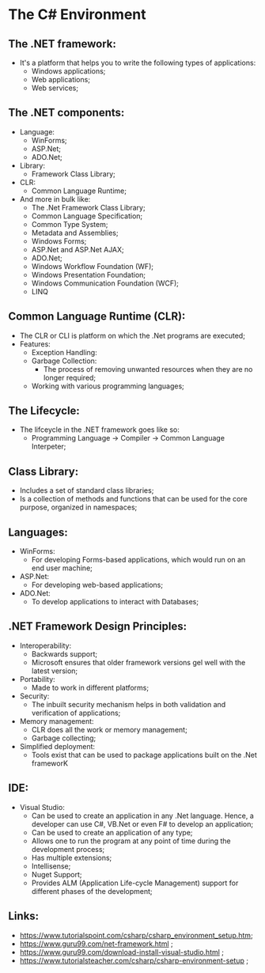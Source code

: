 # The C# Environment

## The .NET framework:

- It's a platform that helps you to write the following types of applications:
  - Windows applications;
  - Web applications;
  - Web services;

## The .NET components:

- Language:
  - WinForms;
  - ASP.Net;
  - ADO.Net;
- Library:
  - Framework Class Library;
- CLR:
  - Common Language Runtime;
- And more in bulk like:
  - The .Net Framework Class Library;
  - Common Language Specification;
  - Common Type System;
  - Metadata and Assemblies;
  - Windows Forms;
  - ASP.Net and ASP.Net AJAX;
  - ADO.Net;
  - Windows Workflow Foundation (WF);
  - Windows Presentation Foundation;
  - Windows Communication Foundation (WCF);
  - LINQ

## Common Language Runtime (CLR):

- The CLR or CLI is platform on which the .Net programs are executed;
- Features:
  - Exception Handling:
  - Garbage Collection:
    - The process of removing unwanted resources when they are no longer required;
  - Working with various programming languages;

## The Lifecycle:

- The lifceycle in the .NET framework goes like so:
  - Programming Language -> Compiler -> Common Language Interpeter;

## Class Library:

- Includes a set of standard class libraries;
- Is a collection of methods and functions that can be used for the core purpose, organized in namespaces;

## Languages:

- WinForms:
  - For developing Forms-based applications, which would run on an end user machine;
- ASP.Net:
  - For developing web-based applications;
- ADO.Net:
  - To develop applications to interact with Databases;

## .NET Framework Design Principles:

- Interoperability:
  - Backwards support;
  - Microsoft ensures that older framework versions gel well with the latest version;
- Portability:
  - Made to work in different platforms;
- Security:
  - The inbuilt security mechanism helps in both validation and verification of applications;
- Memory management:
  - CLR does all the work or memory management;
  - Garbage collecting;
- Simplified deployment:
  - Tools exist that can be used to package applications built on the .Net frameworK

## IDE:

- Visual Studio:
  - Can be used to create an application in any .Net language. Hence, a developer can use C#, VB.Net or even F# to develop an application;
  - Can be used to create an application of any type;
  - Allows one to run the program at any point of time during the development process;
  - Has multiple extensions;
  - Intellisense;
  - Nuget Support;
  - Provides ALM (Application Life-cycle Management) support for different phases of the development;

## Links:

- https://www.tutorialspoint.com/csharp/csharp_environment_setup.htm;
- https://www.guru99.com/net-framework.html ;
- https://www.guru99.com/download-install-visual-studio.html ;
- https://www.tutorialsteacher.com/csharp/csharp-environment-setup ;
